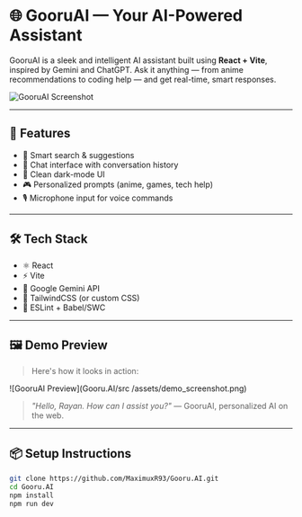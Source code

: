# 🌐 GooruAI — Your AI-Powered Assistant

GooruAI is a sleek and intelligent AI assistant built using **React + Vite**, inspired by Gemini and ChatGPT. Ask it anything — from anime recommendations to coding help — and get real-time, smart responses.

![GooruAI Screenshot](./assets/demo_screenshot.png)

---

## 🚀 Features

- 🔎 Smart search & suggestions
- 💬 Chat interface with conversation history
- 🎨 Clean dark-mode UI
- 🎮 Personalized prompts (anime, games, tech help)
- 🎙️ Microphone input for voice commands

---

## 🛠️ Tech Stack

- ⚛️ React
- ⚡ Vite
- 🧠 Google Gemini API
- 🎨 TailwindCSS (or custom CSS)
- 🧪 ESLint + Babel/SWC

---

## 🖼 Demo Preview

> Here's how it looks in action:

![GooruAI Preview](Gooru.AI/src
/assets/demo_screenshot.png)

> _"Hello, Rayan. How can I assist you?"_ — GooruAI, personalized AI on the web.

---

## 📦 Setup Instructions

```bash
git clone https://github.com/MaximuxR93/Gooru.AI.git
cd Gooru.AI
npm install
npm run dev
